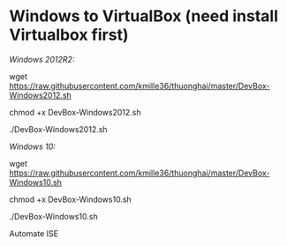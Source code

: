 # Windows to VirtualBox (need install Virtualbox first)

*Windows 2012R2:*


wget https://raw.githubusercontent.com/kmille36/thuonghai/master/DevBox-Windows2012.sh

chmod +x DevBox-Windows2012.sh

./DevBox-Windows2012.sh

*Windows 10:*


wget https://raw.githubusercontent.com/kmille36/thuonghai/master/DevBox-Windows10.sh


chmod +x DevBox-Windows10.sh

./DevBox-Windows10.sh


Automate ISE


